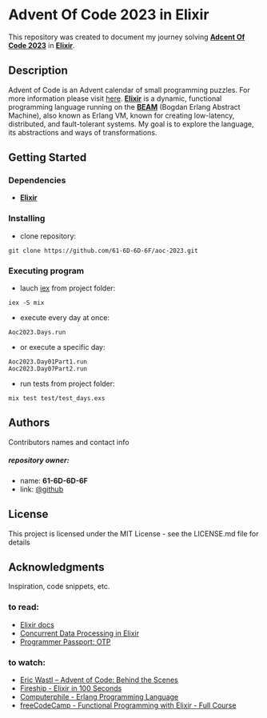 # Advent Of Code 2023 in Elixir
This repository was created to document my journey solving **[Adcent Of Code 2023](https://adventofcode.com/2023)** in **[Elixir](https://elixir-lang.org/)**.

## Description
Advent of Code is an Advent calendar of small programming puzzles. For more information  please visit [here](https://adventofcode.com/).
**[Elixir](https://elixir-lang.org/)** is a dynamic, functional programming language running on the **[BEAM](https://www.erlang.org/blog/a-brief-beam-primer/)** (Bogdan Erlang Abstract Machine), also known as Erlang VM, known for creating low-latency, distributed, and fault-tolerant systems.
My goal is to explore the language, its abstractions and ways of transformations.

## Getting Started
### Dependencies
* **[Elixir](https://elixir-lang.org/install.html)**

### Installing
* clone repository:
```
git clone https://github.com/61-6D-6D-6F/aoc-2023.git
```

### Executing program
* lauch [iex](https://hexdocs.pm/iex/IEx.html) from project folder:
 ```
iex -S mix
```
* execute every day at once:
```
Aoc2023.Days.run
```
* or execute a specific day:
```
Aoc2023.Day01Part1.run
Aoc2023.Day07Part2.run
```
* run tests from project folder:
```
mix test test/test_days.exs
```

## Authors
Contributors names and contact info
##### repository owner:
* name: **61-6D-6D-6F**
* link: [@github](https://github.com/61-6D-6D-6F)

## License
This project is licensed under the MIT License - see the LICENSE.md file for details

## Acknowledgments
Inspiration, code snippets, etc.
### to read:
* [Elixir docs](https://hexdocs.pm/elixir)
* [Concurrent Data Processing in Elixir](https://pragprog.com/titles/sgdpelixir/concurrent-data-processing-in-elixir/)
* [Programmer Passport: OTP](https://pragprog.com/titles/passotp/programmer-passport-otp/)
### to watch:
* [Eric Wastl – Advent of Code: Behind the Scenes](https://www.youtube.com/watch?v=_oNOTknRTSU)
* [Fireship - Elixir in 100 Seconds](https://www.youtube.com/watch?v=R7t7zca8SyM)
* [Computerphile - Erlang Programming Language](https://www.youtube.com/watch?v=SOqQVoVai6s)
* [freeCodeCamp - Functional Programming with Elixir - Full Course](https://www.youtube.com/watch?v=IiIgm_yaoOA)
